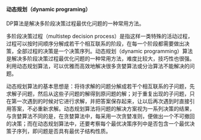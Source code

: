 #### 动态规划（dynamic programing） ####

DP算法是解决多阶段决策过程最优化问题的一种常用方法。

多阶段决策过程（multistep decision process）是指这样一类特殊的活动过程，过程可以按时间顺序分解成若干个相互联系的阶段，在每一个阶段都需要做出决策，全部过程的决策是一个决策序列。动态规划（dynamic programming）算法是解决多阶段决策过程最优化问题的一种常用方法，难度比较大，技巧性也很强。利用动态规划算法，可以优雅而高效地解决很多贪婪算法或分治算法不能解决的问题。

动态规划算法的基本思想是：将待求解的问题分解成若干个相互联系的子问题，先求解子问题，然后从这些子问题的解得到原问题的解；对于重复出现的子问题，只在第一次遇到的时候对它进行求解，并把答案保存起来，让以后再次遇到时直接引用答案，不必重新求解。动态规划算法将问题的解决方案视为一系列决策的结果，与贪婪算法不同的是，在贪婪算法中，每采用一次贪婪准则，便做出一个不可撤回的决策；而在动态规划算法中，还要考察每个最优决策序列中是否包含一个最优决策子序列，即问题是否具有最优子结构性质。

